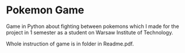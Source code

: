 # Pokemon Game

Game in Python about fighting between pokemons which I made for the project in 1 semester as a student on Warsaw Institute of Technology. 

Whole instruction of game is in folder in Readme.pdf.
